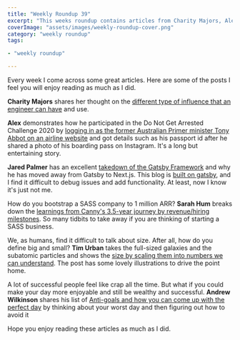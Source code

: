 ```yaml
---
title: "Weekly Roundup 39"
excerpt: "This weeks roundup contains articles from Charity Majors, Alex, Jared Palmer, Sarah Hum, Tim Urban and Andrew Wilkinson"
coverImage: "assets/images/weekly-roundup-cover.png"
category: "weekly roundup"
tags:

- "weekly roundup"

---
```


Every week I come across some great articles. Here are some of the posts I feel you will enjoy reading as much as I did.

**Charity Majors** shares her thought on the [different type of influence that an engineer can have](https://charity.wtf/2018/08/17/on-engineers-and-influence/) and use.

**Alex** demonstrates how he participated in the Do Not Get Arrested Challenge 2020 by [logging in as the former Australian Primer minister Tony Abbot on an airline website](https://mango.pdf.zone/finding-former-australian-prime-minister-tony-abbotts-passport-number-on-instagram) and got details such as his passport id after he shared a photo of his boarding pass on Instagram. It's a long but entertaining story.

**Jared Palmer** has an excellent [takedown of the Gatsby Framework](https://jaredpalmer.com/gatsby-vs-nextjs) and why he has moved away from Gatsby to Next.js. This blog is [built on gatsby](./migrating-from-wordpress-to-gatsby), and I find it difficult to debug issues and add functionality. At least, now I know it's just not me.

How do you bootstrap a SASS company to 1 million ARR? **Sarah Hum** breaks down the [learnings from Canny's 3.5-year journey by revenue/hiring milestones](https://canny.io/blog/how-we-built-a-1m-arr-saas-startup/). So many tidbits to take away if you are thinking of starting a SASS business.

We, as humans, find it difficult to talk about size. After all, how do you define big and small? **Tim Urban** takes the full-sized galaxies and the subatomic particles and shows the [size by scaling them into numbers we can understand](https://waitbutwhy.com/2020/09/universe.html). The post has some lovely illustrations to drive the point home.

A lot of successful people feel like crap all the time. But what if you could make your day more enjoyable and still be wealthy and successful. **Andrew Wilkinson** shares his list of [Anti-goals and how you can come up with the perfect day](https://medium.com/@@awilkinson/the-power-of-anti-goals-c38f5f46d23c) by thinking about your worst day and then figuring out how to avoid it

Hope you enjoy reading these articles as much as I did.
